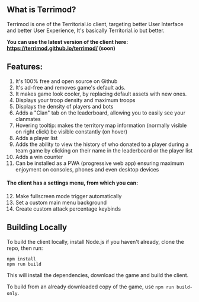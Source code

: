 <p align="center">

## What is Terrimod?
Terrimod is one of the Territorial.io client, targeting better User Interface and better User Experience, It's basically Territorial.io but better.

**You can use the latest version of the client here: https://terrimod.github.io/terrimod/ (soon)**

## Features:
1. It's 100% free and open source on Github
2. It's ad-free and removes game's default ads.
3. It makes game look cooler, by replacing default assets with new ones.
4. Displays your troop density and maximum troops
5. Displays the density of players and bots
6. Adds a "Clan" tab on the leaderboard, allowing you to easily see your clanmates
7. Hovering tooltip: makes the territory map information (normally visible on right click) be visible constantly (on hover)
8. Adds a player list
9. Adds the ability to view the history of who donated to a player during a team game by clicking on their name in the leaderboard or the player list
10. Adds a win counter
11. Can be installed as a PWA (progressive web app) ensuring maximum enjoyment on consoles, phones and even desktop devices

#### The client has a settings menu, from which you can:

12. Make fullscreen mode trigger automatically
13. Set a custom main menu background
14. Create custom attack percentage keybinds

## Building Locally

To build the client locally, install Node.js if you haven't already, clone the repo, then run:

```
npm install
npm run build
```

This will install the dependencies, download the game and build the client.

To build from an already downloaded copy of the game, use `npm run build-only`.
